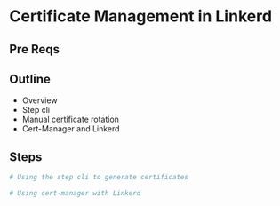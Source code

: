 # Certificate Management in Linkerd

## Pre Reqs

## Outline

* Overview
* Step cli
* Manual certificate rotation
* Cert-Manager and Linkerd

## Steps

```bash
# Using the step cli to generate certificates

```

```bash
# Using cert-manager with Linkerd

```
